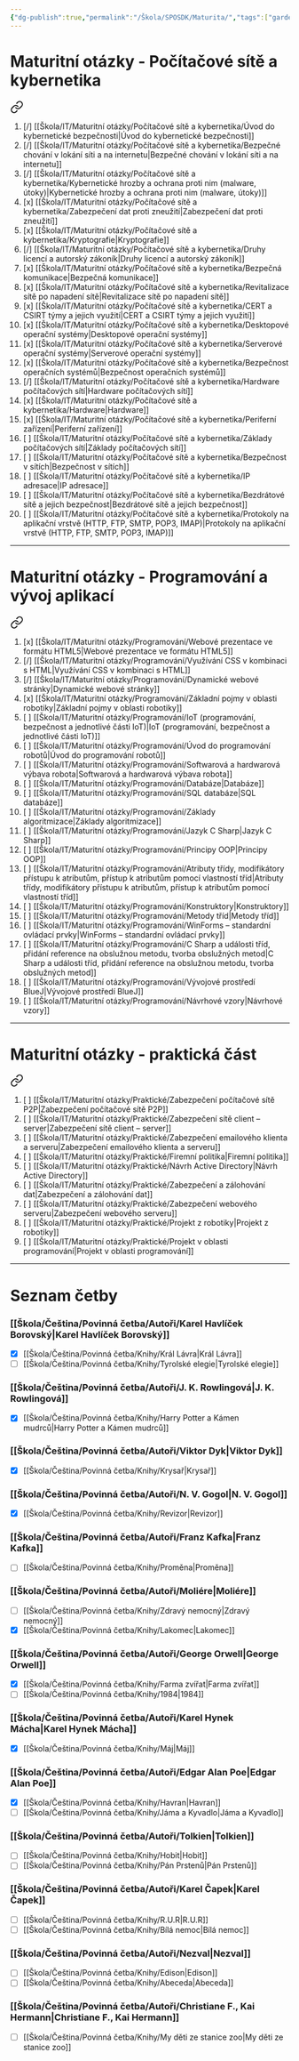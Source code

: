 ```yaml
---
{"dg-publish":true,"permalink":"/Škola/SPOSDK/Maturita/","tags":["gardenEntry"],"created":"2023-12-18T16:37:08.969+01:00","updated":"2024-03-15T17:00:51.594+01:00"}
---
```


# Maturitní otázky - Počítačové sítě a kybernetika

<div class="transclusion internal-embed is-loaded"><a class="markdown-embed-link" href="/skola/it/maturitni-otazky/maturitni-otazky-pocitacove-site-a-kybernetika/" aria-label="Open link"><svg xmlns="http://www.w3.org/2000/svg" width="24" height="24" viewBox="0 0 24 24" fill="none" stroke="currentColor" stroke-width="2" stroke-linecap="round" stroke-linejoin="round" class="svg-icon lucide-link"><path d="M10 13a5 5 0 0 0 7.54.54l3-3a5 5 0 0 0-7.07-7.07l-1.72 1.71"></path><path d="M14 11a5 5 0 0 0-7.54-.54l-3 3a5 5 0 0 0 7.07 7.07l1.71-1.71"></path></svg></a><div class="markdown-embed">




1. [/] [[Škola/IT/Maturitní otázky/Počítačové sítě a kybernetika/Úvod do kybernetické bezpečnosti\|Úvod do kybernetické bezpečnosti]]
2. [/] [[Škola/IT/Maturitní otázky/Počítačové sítě a kybernetika/Bezpečné chování v lokání síti a na internetu\|Bezpečné chování v lokání síti a na internetu]]
3. [/] [[Škola/IT/Maturitní otázky/Počítačové sítě a kybernetika/Kybernetické hrozby a ochrana proti nim (malware, útoky)\|Kybernetické hrozby a ochrana proti nim (malware, útoky)]]
4. [x] [[Škola/IT/Maturitní otázky/Počítačové sítě a kybernetika/Zabezpečení dat proti zneužití\|Zabezpečení dat proti zneužití]]
5. [x] [[Škola/IT/Maturitní otázky/Počítačové sítě a kybernetika/Kryptografie\|Kryptografie]]
6. [/] [[Škola/IT/Maturitní otázky/Počítačové sítě a kybernetika/Druhy licencí a autorský zákoník\|Druhy licencí a autorský zákoník]]
7. [x] [[Škola/IT/Maturitní otázky/Počítačové sítě a kybernetika/Bezpečná komunikace\|Bezpečná komunikace]]
8. [x] [[Škola/IT/Maturitní otázky/Počítačové sítě a kybernetika/Revitalizace sítě po napadení sítě\|Revitalizace sítě po napadení sítě]]
9. [x] [[Škola/IT/Maturitní otázky/Počítačové sítě a kybernetika/CERT a CSIRT týmy a jejich využití\|CERT a CSIRT týmy a jejich využití]]
10. [x] [[Škola/IT/Maturitní otázky/Počítačové sítě a kybernetika/Desktopové operační systémy\|Desktopové operační systémy]]
11. [x] [[Škola/IT/Maturitní otázky/Počítačové sítě a kybernetika/Serverové operační systémy\|Serverové operační systémy]]
12. [x] [[Škola/IT/Maturitní otázky/Počítačové sítě a kybernetika/Bezpečnost operačních systémů\|Bezpečnost operačních systémů]]
13. [/] [[Škola/IT/Maturitní otázky/Počítačové sítě a kybernetika/Hardware počítačových sítí\|Hardware počítačových sítí]]
14. [x] [[Škola/IT/Maturitní otázky/Počítačové sítě a kybernetika/Hardware\|Hardware]]
15. [x] [[Škola/IT/Maturitní otázky/Počítačové sítě a kybernetika/Periferní zařízení\|Periferní zařízení]]
16. [ ] [[Škola/IT/Maturitní otázky/Počítačové sítě a kybernetika/Základy počítačových sítí\|Základy počítačových sítí]]
17. [ ] [[Škola/IT/Maturitní otázky/Počítačové sítě a kybernetika/Bezpečnost v sítích\|Bezpečnost v sítích]]
18. [ ] [[Škola/IT/Maturitní otázky/Počítačové sítě a kybernetika/IP adresace\|IP adresace]]
19. [ ] [[Škola/IT/Maturitní otázky/Počítačové sítě a kybernetika/Bezdrátové sítě a jejich bezpečnost\|Bezdrátové sítě a jejich bezpečnost]]
20. [ ] [[Škola/IT/Maturitní otázky/Počítačové sítě a kybernetika/Protokoly na aplikační vrstvě (HTTP, FTP, SMTP, POP3, IMAP)\|Protokoly na aplikační vrstvě (HTTP, FTP, SMTP, POP3, IMAP)]]

</div></div>

___
# Maturitní otázky - Programování a vývoj aplikací

<div class="transclusion internal-embed is-loaded"><a class="markdown-embed-link" href="/skola/it/maturitni-otazky/maturitni-otazky-programovani-a-vyvoj-aplikaci/" aria-label="Open link"><svg xmlns="http://www.w3.org/2000/svg" width="24" height="24" viewBox="0 0 24 24" fill="none" stroke="currentColor" stroke-width="2" stroke-linecap="round" stroke-linejoin="round" class="svg-icon lucide-link"><path d="M10 13a5 5 0 0 0 7.54.54l3-3a5 5 0 0 0-7.07-7.07l-1.72 1.71"></path><path d="M14 11a5 5 0 0 0-7.54-.54l-3 3a5 5 0 0 0 7.07 7.07l1.71-1.71"></path></svg></a><div class="markdown-embed">




1. [x] [[Škola/IT/Maturitní otázky/Programování/Webové prezentace ve formátu HTML5\|Webové prezentace ve formátu HTML5]]
2. [/] [[Škola/IT/Maturitní otázky/Programování/Využívání CSS v kombinaci s HTML\|Využívání CSS v kombinaci s HTML]]
3. [/] [[Škola/IT/Maturitní otázky/Programování/Dynamické webové stránky\|Dynamické webové stránky]] 
4. [x] [[Škola/IT/Maturitní otázky/Programování/Základní pojmy v oblasti robotiky\|Základní pojmy v oblasti robotiky]]
5. [ ] [[Škola/IT/Maturitní otázky/Programování/IoT (programování, bezpečnost a jednotlivé části IoT)\|IoT (programování, bezpečnost a jednotlivé části IoT)]]
6. [ ] [[Škola/IT/Maturitní otázky/Programování/Úvod do programování robotů\|Úvod do programování robotů]]
7. [ ] [[Škola/IT/Maturitní otázky/Programování/Softwarová a hardwarová výbava robota\|Softwarová a hardwarová výbava robota]]
8. [ ] [[Škola/IT/Maturitní otázky/Programování/Databáze\|Databáze]]
9. [ ] [[Škola/IT/Maturitní otázky/Programování/SQL databáze\|SQL databáze]]
10. [ ] [[Škola/IT/Maturitní otázky/Programování/Základy algoritmizace\|Základy algoritmizace]]
11. [ ] [[Škola/IT/Maturitní otázky/Programování/Jazyk C Sharp\|Jazyk C Sharp]]
12. [ ] [[Škola/IT/Maturitní otázky/Programování/Principy OOP\|Principy OOP]]
13. [ ] [[Škola/IT/Maturitní otázky/Programování/Atributy třídy, modifikátory přístupu k atributům, přístup k atributům pomocí vlastností tříd\|Atributy třídy, modifikátory přístupu k atributům, přístup k atributům pomocí vlastností tříd]]
14. [ ] [[Škola/IT/Maturitní otázky/Programování/Konstruktory\|Konstruktory]]
15. [ ] [[Škola/IT/Maturitní otázky/Programování/Metody tříd\|Metody tříd]]
16. [ ] [[Škola/IT/Maturitní otázky/Programování/WinForms – standardní ovládací prvky\|WinForms – standardní ovládací prvky]]
17. [ ]  [[Škola/IT/Maturitní otázky/Programování/C Sharp a události tříd, přidání reference na obslužnou metodu, tvorba obslužných metod\|C Sharp a události tříd, přidání reference na obslužnou metodu, tvorba obslužných metod]]
18. [ ] [[Škola/IT/Maturitní otázky/Programování/Vývojové prostředí BlueJ\|Vývojové prostředí BlueJ]]
19. [ ] [[Škola/IT/Maturitní otázky/Programování/Návrhové vzory\|Návrhové vzory]]

</div></div>

___
# Maturitní otázky - praktická část

<div class="transclusion internal-embed is-loaded"><a class="markdown-embed-link" href="/skola/it/maturitni-otazky/maturitni-otazky-prakticka-cast/" aria-label="Open link"><svg xmlns="http://www.w3.org/2000/svg" width="24" height="24" viewBox="0 0 24 24" fill="none" stroke="currentColor" stroke-width="2" stroke-linecap="round" stroke-linejoin="round" class="svg-icon lucide-link"><path d="M10 13a5 5 0 0 0 7.54.54l3-3a5 5 0 0 0-7.07-7.07l-1.72 1.71"></path><path d="M14 11a5 5 0 0 0-7.54-.54l-3 3a5 5 0 0 0 7.07 7.07l1.71-1.71"></path></svg></a><div class="markdown-embed">




1. [ ] [[Škola/IT/Maturitní otázky/Praktické/Zabezpečení počítačové sítě P2P\|Zabezpečení počítačové sítě P2P]]
2. [ ] [[Škola/IT/Maturitní otázky/Praktické/Zabezpečení sítě client – server\|Zabezpečení sítě client – server]]
3. [ ] [[Škola/IT/Maturitní otázky/Praktické/Zabezpečení emailového klienta a serveru\|Zabezpečení emailového klienta a serveru]]
4. [ ] [[Škola/IT/Maturitní otázky/Praktické/Firemní politika\|Firemní politika]]
5. [ ] [[Škola/IT/Maturitní otázky/Praktické/Návrh Active Directory\|Návrh Active Directory]]
6. [ ] [[Škola/IT/Maturitní otázky/Praktické/Zabezpečení a zálohování dat\|Zabezpečení a zálohování dat]]
7. [ ] [[Škola/IT/Maturitní otázky/Praktické/Zabezpečení webového serveru\|Zabezpečení webového serveru]]
8. [ ] [[Škola/IT/Maturitní otázky/Praktické/Projekt z robotiky\|Projekt z robotiky]]
9. [ ] [[Škola/IT/Maturitní otázky/Praktické/Projekt v oblasti programování\|Projekt v oblasti programování]]

</div></div>

___
# Seznam četby

<div class="transclusion internal-embed is-loaded"><div class="markdown-embed">




### [[Škola/Čeština/Povinná četba/Autoři/Karel Havlíček Borovský\|Karel Havlíček Borovský]]
- [x] [[Škola/Čeština/Povinná četba/Knihy/Král Lávra\|Král Lávra]]
- [ ] [[Škola/Čeština/Povinná četba/Knihy/Tyrolské elegie\|Tyrolské elegie]]
### [[Škola/Čeština/Povinná četba/Autoři/J. K. Rowlingová\|J. K. Rowlingová]]
- [x] [[Škola/Čeština/Povinná četba/Knihy/Harry Potter a Kámen mudrců\|Harry Potter a Kámen mudrců]]
### [[Škola/Čeština/Povinná četba/Autoři/Viktor Dyk\|Viktor Dyk]]
- [x] [[Škola/Čeština/Povinná četba/Knihy/Krysař\|Krysař]] 
### [[Škola/Čeština/Povinná četba/Autoři/N. V. Gogol\|N. V. Gogol]]
- [x] [[Škola/Čeština/Povinná četba/Knihy/Revizor\|Revizor]]
### [[Škola/Čeština/Povinná četba/Autoři/Franz Kafka\|Franz Kafka]]
- [ ] [[Škola/Čeština/Povinná četba/Knihy/Proměna\|Proměna]]
### [[Škola/Čeština/Povinná četba/Autoři/Moliére\|Moliére]]
- [ ] [[Škola/Čeština/Povinná četba/Knihy/Zdravý nemocný\|Zdravý nemocný]]
- [x] [[Škola/Čeština/Povinná četba/Knihy/Lakomec\|Lakomec]]
### [[Škola/Čeština/Povinná četba/Autoři/George Orwell\|George Orwell]]
- [x] [[Škola/Čeština/Povinná četba/Knihy/Farma zvířat\|Farma zvířat]]
- [ ] [[Škola/Čeština/Povinná četba/Knihy/1984\|1984]]
### [[Škola/Čeština/Povinná četba/Autoři/Karel Hynek Mácha\|Karel Hynek Mácha]]
- [x] [[Škola/Čeština/Povinná četba/Knihy/Máj\|Máj]]
### [[Škola/Čeština/Povinná četba/Autoři/Edgar Alan Poe\|Edgar Alan Poe]]
- [x] [[Škola/Čeština/Povinná četba/Knihy/Havran\|Havran]]
- [ ] [[Škola/Čeština/Povinná četba/Knihy/Jáma a Kyvadlo\|Jáma a Kyvadlo]]
### [[Škola/Čeština/Povinná četba/Autoři/Tolkien\|Tolkien]]
- [ ] [[Škola/Čeština/Povinná četba/Knihy/Hobit\|Hobit]]
- [ ] [[Škola/Čeština/Povinná četba/Knihy/Pán Prstenů\|Pán Prstenů]]
### [[Škola/Čeština/Povinná četba/Autoři/Karel Čapek\|Karel Čapek]]
- [ ] [[Škola/Čeština/Povinná četba/Knihy/R.U.R\|R.U.R]]
- [ ] [[Škola/Čeština/Povinná četba/Knihy/Bílá nemoc\|Bílá nemoc]]
### [[Škola/Čeština/Povinná četba/Autoři/Nezval\|Nezval]]
- [ ] [[Škola/Čeština/Povinná četba/Knihy/Edison\|Edison]]
- [ ] [[Škola/Čeština/Povinná četba/Knihy/Abeceda\|Abeceda]]
### [[Škola/Čeština/Povinná četba/Autoři/Christiane F., Kai Hermann\|Christiane F., Kai Hermann]]
- [ ] [[Škola/Čeština/Povinná četba/Knihy/My děti ze stanice zoo\|My děti ze stanice zoo]]

</div></div>

